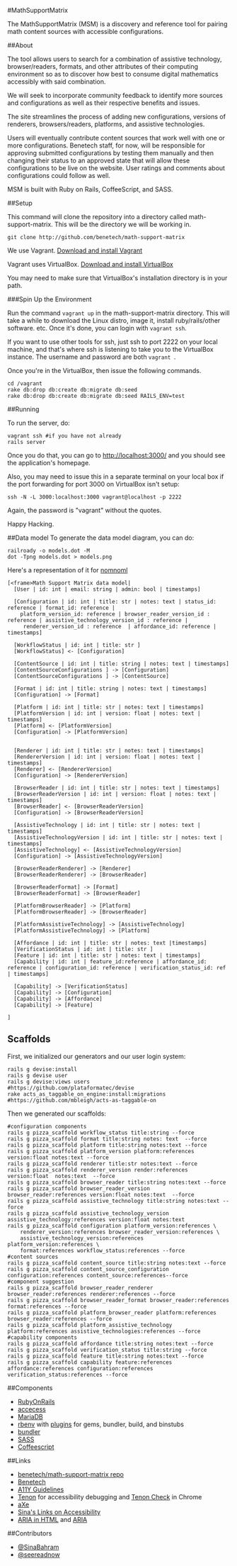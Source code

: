 #MathSupportMatrix

The MathSupportMatrix (MSM) is a discovery and reference tool for pairing math content sources with accessible configurations.

##About

The tool allows users to search for a combination of assistive technology, browser/readers, formats, and other attributes of their computing environment so as to discover how best to consume digital mathematics accessibly with said combination. 

We will seek to incorporate community feedback to identify more sources and configurations as well as their respective benefits and issues. 

The site streamlines the process of adding new configurations, versions of renderers, browsers/readers, platforms, and assistive technologies. 

Users will eventually contribute content sources that work well with one or more configurations. Benetech staff, for now, will be responsible for approving submitted configurations by testing them manually and then changing their status to an approved state that will allow these configurations to be live on the website. User ratings and comments about configurations could follow as well.

MSM is built with Ruby on Rails, CoffeeScript, and SASS.

##Setup

This command will clone the repository into a directory called math-support-matrix. This will be the directory we will be working in.

    git clone http://github.com/benetech/math-support-matrix

We use Vagrant. [Download and install Vagrant](http://www.vagrantup.com/downloads.html)

Vagrant uses VirtualBox.  [Download and install VirtualBox](https://www.virtualbox.org/wiki/Downloads)

You may need to make sure that VirtualBox's installation directory is in your path.


###Spin Up the Environment

Run the command ```vagrant up``` in the math-support-matrix directory. This will take a while to download the Linux distro, image it, install ruby/rails/other software. etc. Once it's done, you can login with ```vagrant ssh```. 

If you want to use other tools for ssh, just ssh to port 2222 on your local machine, and that's where ssh is listening to take you to the VirtualBox instance. The username and password are both ```vagrant ```.

Once you're in the VirtualBox, then issue the following commands.

    cd /vagrant
    rake db:drop db:create db:migrate db:seed
    rake db:drop db:create db:migrate db:seed RAILS_ENV=test

##Running

To run the server, do:

    vagrant ssh #if you have not already
    rails server

Once you do that, you can go to [http://localhost:3000/](http://localhost:3000/) and you should see the application's homepage.

Also, you may need to issue this in a separate terminal on your local box if the port forwarding for port 3000 on VirtualBox isn't setup:

    ssh -N -L 3000:localhost:3000 vagrant@localhost -p 2222

Again, the password is "vagrant" without the quotes.

Happy Hacking.

##Data model
To generate the data model diagram, you can do:

    railroady -o models.dot -M
    dot -Tpng models.dot > models.png

Here's a representation of it for [nomnoml](http://nomnoml.com)

    [<frame>Math Support Matrix data model|
      [User | id: int | email: string | admin: bool | timestamps]

      [Configuration | id: int | title: str | notes: text | status_id: reference | format_id: reference | 
        platform_version_id: reference | browser_reader_version_id :  reference | assistive_technology_version_id : reference |
         renderer_version_id : reference  | affordance_id: reference | timestamps]
     
      [WorkflowStatus | id: int | title: str ]
      [WorkflowStatus] <- [Configuration]

      [ContentSource | id: int | title: string | notes: text | timestamps]
      [ContentSourceConfigurations ] -> [Configuration]
      [ContentSourceConfigurations ] -> [ContentSource]

      [Format | id: int | title: string | notes: text | timestamps]
      [Configuration] -> [Format]

      [Platform | id: int | title: str | notes: text | timestamps]
      [PlatformVersion | id: int | version: float | notes: text | timestamps]
      [Platform] <- [PlatformVersion]
      [Configuration] -> [PlatformVersion]


      [Renderer | id: int | title: str | notes: text | timestamps]
      [RendererVersion | id: int | version: float | notes: text | timestamps]
      [Renderer] <- [RendererVersion]
      [Configuration] -> [RendererVersion]

      [BrowserReader | id: int | title: str | notes: text | timestamps]
      [BrowserReaderVersion | id: int | version: float | notes: text | timestamps]
      [BrowserReader] <- [BrowserReaderVersion]
      [Configuration] -> [BrowserReaderVersion]

      [AssistiveTechnology | id: int | title: str | notes: text | timestamps]
      [AssistiveTechnologyVersion | id: int | title: str | notes: text | timestamps]
      [AssistiveTechnology] <- [AssistiveTechnologyVersion]
      [Configuration] -> [AssistiveTechnologyVersion]

      [BrowserReaderRenderer] -> [Renderer]
      [BrowserReaderRenderer] -> [BrowserReader]

      [BrowserReaderFormat] -> [Format]
      [BrowserReaderFormat] -> [BrowserReader]

      [PlatformBrowserReader] -> [Platform]
      [PlatformBrowserReader] -> [BrowserReader]

      [PlatformAssistiveTechnology] -> [AssistiveTechnology]
      [PlatformAssistiveTechnology] -> [Platform]

      [Affordance | id: int | title: str | notes: text |timestamps]
      [VerificationStatus | id: int | title: str ]
      [Feature | id: int | title: str | notes: text | timestamps]
      [Capability | id: int | feature_id:reference | affordance_id: reference | configuration_id: reference | verification_status_id: ref | timestamps]

      [Capability] -> [VerificationStatus]
      [Capability] -> [Configuration]
      [Capability] -> [Affordance]
      [Capability] -> [Feature]

    ]

## Scaffolds

First, we initialized our generators and our user login system:

    rails g devise:install
    rails g devise user 
    rails g devise:views users
    #https://github.com/plataformatec/devise
    rake acts_as_taggable_on_engine:install:migrations
    #https://github.com/mbleigh/acts-as-taggable-on

Then we generated our scaffolds:

    #configuration components
    rails g pizza_scaffold workflow_status title:string --force
    rails g pizza_scaffold format title:string notes: text  --force
    rails g pizza_scaffold platform title:string notes:text --force
    rails g pizza_scaffold platform_version platform:references version:float notes:text --force
    rails g pizza_scaffold renderer title:str notes:text --force
    rails g pizza_scaffold renderer_version render:references version:float  notes:text  --force
    rails g pizza_scaffold browser_reader title:string notes:text --force
    rails g pizza_scaffold browser_reader_version browser_reader:references version:float notes:text  --force
    rails g pizza_scaffold assistive_technology title:string notes:text --force
    rails g pizza_scaffold assistive_technology_version assistive_technology:references version:float notes:text 
    rails g pizza_scaffold configuration platform_version:references \
        renderer_version:references browser_reader_version:references \
        assistive_technology_version:references platform_version:references \
        format:references workflow_status:references --force
    #content sources
    rails g pizza_scaffold content_source title:string notes:text --force
    rails g pizza_scaffold content_source_configuration configuration:references content_source:references--force
    #component suggestion
    rails g pizza_scaffold browser_reader_renderer browser_reader:references renderer:references --force
    rails g pizza_scaffold browser_reader_format browser_reader:references format:references --force
    rails g pizza_scaffold platform_browser_reader platform:references browser_reader:references --force
    rails g pizza_scaffold platform_assistive_technology platform:references assistive_technologies:references --force
    #capability components
    rails g pizza_scaffold affordance title:string notes:text --force
    rails g pizza_scaffold verification_status title:string --force
    rails g pizza_scaffold feature title:string notes:text --force
    rails g pizza_scaffold capability feature:references affordance:references configuration:references verification_status:references --force

##Components
- [RubyOnRails](http://rubyonrails.org/)
- [accecess](http://lukyvj.github.io/accecss/)
- [MariaDB](https://mariadb.org/) 
- [rbenv](http://rbenv.org/) with [plugins](https://github.com/sstephenson/rbenv/wiki/Plugins) for gems, bundler, build, and binstubs
- [bundler](http://bundler.io/)
- [SASS](http://sass-lang.com/)
- [Coffeescript](http://coffeescript.org/)

##Links
- [benetech/math-support-matrix repo](http://github.com/benetech/math-support-matrix)
- [Benetech](http://benetech.org)
- [A11Y Guidelines](http://a11yproject.com/)
- [Tenon](http://tenon.io) for accessibility debugging and [Tenon Check](https://chrome.google.com/webstore/detail/tenon-check/bmibjbhkgepmnehjfhjaalkikngikhgj?hl=en-US) in Chrome
- [aXe](https://github.com/dequelabs/axe-core)
- [Sina's Links on Accessibility](http://www.sinabahram.com/resources.php)
- [ARIA in HTML](http://rawgit.com/w3c/aria-in-html/master/index.html) and [ARIA](http://www.w3.org/TR/wai-aria/states_and_properties#global_states)

##Contributors
- [@SinaBahram](https://twitter.com/SinaBahram)
- [@seereadnow](https://twitter.com/seereadnow)
